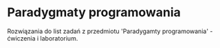 # Paradygmaty programowania

Rozwiązania do list zadań z przedmiotu 'Paradygamty programowania' - ćwiczenia i laboratorium.
